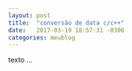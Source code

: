```yaml
---
layout: post
title:  "conversão de data c/c++"
date:   2017-03-19 18:57:31 -0300
categories: meublog
---
```


texto ...
